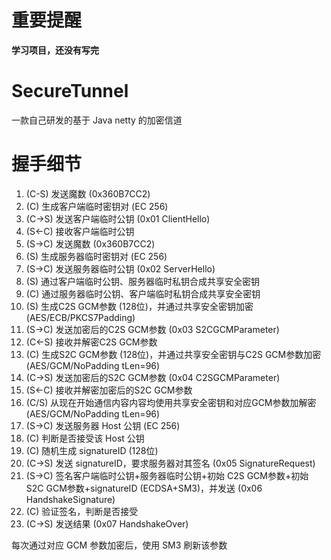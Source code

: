 # 重要提醒
**学习项目，还没有写完**

# SecureTunnel
一款自己研发的基于 Java netty 的加密信道

# 握手细节
1. (C-S)  发送魔数 (0x360B7CC2)
2. (C)    生成客户端临时密钥对 (EC 256)
3. (C->S) 发送客户端临时公钥 (0x01 ClientHello)
4. (S<-C) 接收客户端临时公钥
5. (S->C) 发送魔数 (0x360B7CC2)
6. (S)    生成服务器临时密钥对 (EC 256)
7. (S->C) 发送服务器临时公钥 (0x02 ServerHello)
8. (S)    通过客户端临时公钥、服务器临时私钥合成共享安全密钥
9. (C)    通过服务器临时公钥、客户端临时私钥合成共享安全密钥
10. (S)    生成C2S GCM参数 (128位)，并通过共享安全密钥加密 (AES/ECB/PKCS7Padding)
11. (S->C) 发送加密后的C2S GCM参数 (0x03 S2CGCMParameter)
12. (C<-S) 接收并解密C2S GCM参数
13. (C)    生成S2C GCM参数 (128位)，并通过共享安全密钥与C2S GCM参数加密 (AES/GCM/NoPadding tLen=96)
14. (C->S) 发送加密后的S2C GCM参数 (0x04 C2SGCMParameter)
15. (S<-C) 接收并解密加密后的S2C GCM参数
16. (C/S)  从现在开始通信内容内容均使用共享安全密钥和对应GCM参数加解密 (AES/GCM/NoPadding tLen=96)
17. (S->C) 发送服务器 Host 公钥 (EC 256)
18. (C)    判断是否接受该 Host 公钥
19. (C)    随机生成 signatureID (128位)
20. (C->S) 发送 signatureID，要求服务器对其签名 (0x05 SignatureRequest)
21. (S->C) 签名客户端临时公钥+服务器临时公钥+初始 C2S GCM参数+初始 S2C GCM参数+signatureID (ECDSA+SM3)，并发送 (0x06 HandshakeSignature)
22. (C)    验证签名，判断是否接受
23. (C->S) 发送结果 (0x07 HandshakeOver)

每次通过对应 GCM 参数加密后，使用 SM3 刷新该参数